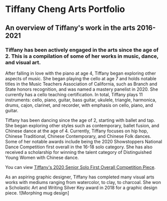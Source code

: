 # Tiffany Cheng Arts Portfolio
## An overview of Tiffany's work in the arts 2016-2021
### Tiffany has been actively engaged in the arts since the age of 2. This is a compilation of some of her works in music, dance, and visual art.

After falling in love with the piano at age 4, Tiffany began exploring other aspects of music. She began playing the cello at age 7 and holds notable titles in the Music Teachers Association of California, such as Branch and State honors recognition, and was named a mastery panelist in 2020. She currently has a cello teaching certification. In total, Tiffany plays 11 instruments: cello, piano, guitar, bass guitar, ukulele, triangle, harmonica, drums, cajon, clarinet, and recorder, with emphasis on cello, piano, and guitar.

Tiffany has been dancing since the age of 2, starting with ballet and tap. She began exploring other styles such as contemporary, ballet fusion, and Chinese dance at the age of 4. Currently, Tiffany focuses on hip hop, Chinese Traditional, Chinese Contemporary, and Chinese Folk dances. Some of her notable awards include being the 2020 Showstoppers National Dance Competition first overall in the 16-18 solo category. She has also received a scholarship for winning the talent category of Distinguished Young Women with Chinese dance.

You can view [Tiffany's 2020 Senior Solo First Overall Competition Piece](https://www.youtube.com/watch?v=8n2gRFLShIQ).

As an aspiring graphic designer, Tiffany has completed many visual arts works with mediums ranging from watercolor, to clay, to charcoal. She won a Scholastic Art and Writing Silver Key award in 2018 for a graphic design piece.
![Morphing mug design]
